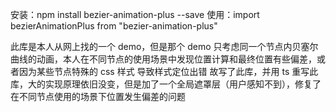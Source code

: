 安装：npm install bezier-animation-plus --save
使用：import bezierAnimationPlus from "bezier-animation-plus"

此库是本人从网上找的一个 demo，但是那个 demo 只考虑同一个节点内贝塞尔曲线的动画，本人在不同节点的使用场景中发现位置计算和最终位置有些偏差，或者因为某些节点特殊的 css 样式 导致样式定位出错 故写了此库，并用 ts 重写此库，大的实现原理依旧没变，但是加了一个全局遮罩层（用户感知不到），修复了在不同节点使用的场景下位置发生偏差的问题
